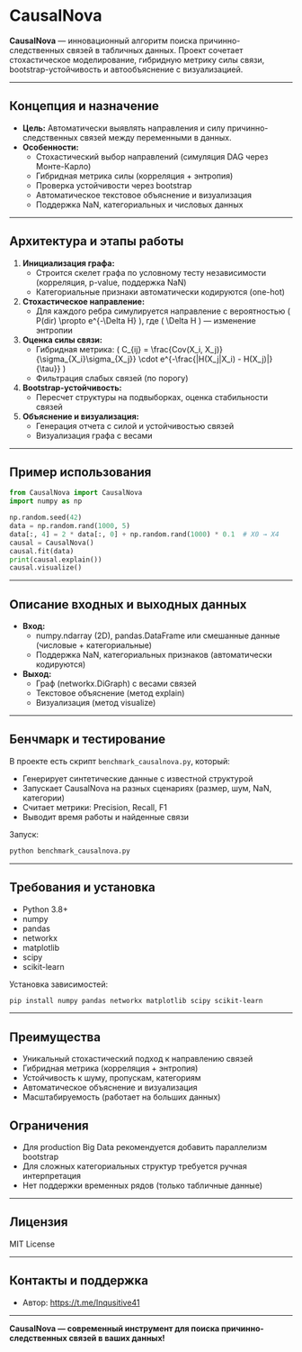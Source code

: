 # CausalNova

**CausalNova** — инновационный алгоритм поиска причинно-следственных связей в табличных данных. Проект сочетает стохастическое моделирование, гибридную метрику силы связи, bootstrap-устойчивость и автообъяснение с визуализацией.

---

## Концепция и назначение

- **Цель:** Автоматически выявлять направления и силу причинно-следственных связей между переменными в данных.
- **Особенности:**
  - Стохастический выбор направлений (симуляция DAG через Монте-Карло)
  - Гибридная метрика силы (корреляция + энтропия)
  - Проверка устойчивости через bootstrap
  - Автоматическое текстовое объяснение и визуализация
  - Поддержка NaN, категориальных и числовых данных

---

## Архитектура и этапы работы

1. **Инициализация графа:**
   - Строится скелет графа по условному тесту независимости (корреляция, p-value, поддержка NaN)
   - Категориальные признаки автоматически кодируются (one-hot)
2. **Стохастическое направление:**
   - Для каждого ребра симулируется направление с вероятностью \( P(dir) \propto e^{-\Delta H} \), где \( \Delta H \) — изменение энтропии
3. **Оценка силы связи:**
   - Гибридная метрика: \( C_{ij} = \frac{Cov(X_i, X_j)}{\sigma_{X_i}\sigma_{X_j}} \cdot e^{-\frac{|H(X_j|X_i) - H(X_j)|}{\tau}} \)
   - Фильтрация слабых связей (по порогу)
4. **Bootstrap-устойчивость:**
   - Пересчет структуры на подвыборках, оценка стабильности связей
5. **Объяснение и визуализация:**
   - Генерация отчета с силой и устойчивостью связей
   - Визуализация графа с весами

---

## Пример использования

```python
from CausalNova import CausalNova
import numpy as np

np.random.seed(42)
data = np.random.rand(1000, 5)
data[:, 4] = 2 * data[:, 0] + np.random.rand(1000) * 0.1  # X0 → X4
causal = CausalNova()
causal.fit(data)
print(causal.explain())
causal.visualize()
```

---

## Описание входных и выходных данных

- **Вход:**
  - numpy.ndarray (2D), pandas.DataFrame или смешанные данные (числовые + категориальные)
  - Поддержка NaN, категориальных признаков (автоматически кодируются)
- **Выход:**
  - Граф (networkx.DiGraph) с весами связей
  - Текстовое объяснение (метод explain)
  - Визуализация (метод visualize)

---

## Бенчмарк и тестирование

В проекте есть скрипт `benchmark_causalnova.py`, который:
- Генерирует синтетические данные с известной структурой
- Запускает CausalNova на разных сценариях (размер, шум, NaN, категории)
- Считает метрики: Precision, Recall, F1
- Выводит время работы и найденные связи

Запуск:
```bash
python benchmark_causalnova.py
```

---

## Требования и установка

- Python 3.8+
- numpy
- pandas
- networkx
- matplotlib
- scipy
- scikit-learn

Установка зависимостей:
```bash
pip install numpy pandas networkx matplotlib scipy scikit-learn
```

---

## Преимущества
- Уникальный стохастический подход к направлению связей
- Гибридная метрика (корреляция + энтропия)
- Устойчивость к шуму, пропускам, категориям
- Автоматическое объяснение и визуализация
- Масштабируемость (работает на больших данных)

## Ограничения
- Для production Big Data рекомендуется добавить параллелизм bootstrap
- Для сложных категориальных структур требуется ручная интерпретация
- Нет поддержки временных рядов (только табличные данные)

---

## Лицензия

MIT License

---

## Контакты и поддержка

- Автор: https://t.me/Inqusitive41


---

**CausalNova — современный инструмент для поиска причинно-следственных связей в ваших данных!** 